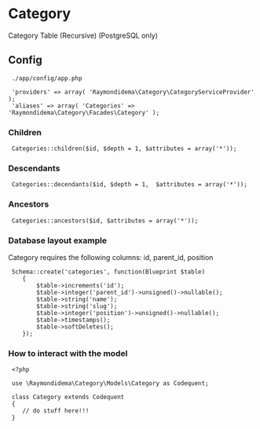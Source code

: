 # Category

Category Table (Recursive) (PostgreSQL only)


## Config

     ./app/config/app.php
     
     'providers' => array( 'Raymondidema\Category\CategoryServiceProvider' );
     'aliases' => array( 'Categories' => 'Raymondidema\Category\Facades\Category' );


### Children

     Categories::children($id, $depth = 1, $attributes = array('*'));
     
### Descendants

     Categories::decendants($id, $depth = 1,  $attributes = array('*'));
     
### Ancestors

     Categories::ancestors($id, $attributes = array('*'));

### Database layout example

Category requires the following columns: id, parent_id, position

     Schema::create('categories', function(Blueprint $table)
     	{
     		$table->increments('id');
     		$table->integer('parent_id')->unsigned()->nullable();
     		$table->string('name');
     		$table->string('slug');
     		$table->integer('position')->unsigned()->nullable();
     		$table->timestamps();
     		$table->softDeletes();
     	});

### How to interact with the model

     <?php

     use \Raymondidema\Category\Models\Category as Codequent;

     class Category extends Codequent
     {
     	// do stuff here!!!
     }

